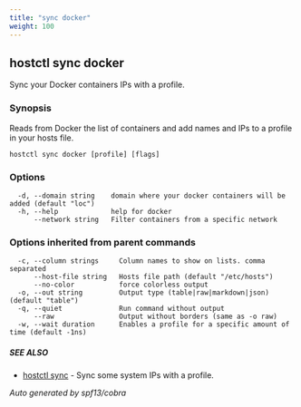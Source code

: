 ```yaml
---
title: "sync docker"
weight: 100
---
```


## hostctl sync docker

Sync your Docker containers IPs with a profile.

### Synopsis


Reads from Docker the list of containers and add names and IPs to a profile in your hosts file.


```
hostctl sync docker [profile] [flags]
```

### Options

```
  -d, --domain string    domain where your docker containers will be added (default "loc")
  -h, --help             help for docker
      --network string   Filter containers from a specific network
```

### Options inherited from parent commands

```
  -c, --column strings     Column names to show on lists. comma separated
      --host-file string   Hosts file path (default "/etc/hosts")
      --no-color           force colorless output
  -o, --out string         Output type (table|raw|markdown|json) (default "table")
  -q, --quiet              Run command without output
      --raw                Output without borders (same as -o raw)
  -w, --wait duration      Enables a profile for a specific amount of time (default -1ns)
```

##### SEE ALSO

* [hostctl sync](/docs/cli-usage/sync)	 - Sync some system IPs with a profile.

*Auto generated by spf13/cobra*
